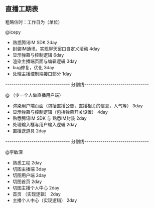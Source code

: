 ## 直播工期表

粗略估时：工作日为（单位）

@icepy

- 熟悉腾讯IM SDK  2day
- 封装IM通讯，实现聊天窗口自定义滚动 4day
- 显示弹幕与控制逻辑  6day
- 渲染主播端页面与编辑逻辑 3day
- bug修复，优化 3day
- 处理主播控制端接口部分 1day

-------------------------------- 分割线--------------------------------

@ （少一个人做直播用户端）

- 渲染用户端页面（包括直播公告，直播相关的信息，人气等）  3day
- 显示弹幕与控制逻辑（包括弹幕开关设置） 4day
- 熟悉腾讯IM SDK 与 熟悉IM封装  2day
- 处理输入框与用户输入逻辑 2day
- 直播送道具 2day

-------------------------------- 分割线--------------------------------

@李敏深

- 熟悉工程      2day
- 切图主播端   3day
- 切图用户端   2day
- 切图首页  2day
- 切图主播个人中心   2day
- 首页  （实现逻辑） 2day
- 主播个人中心（实现逻辑） 2day
